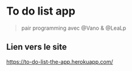 # To do list app

> pair programming avec @Vano & @LeaLp

## Lien vers le site 
https://to-do-list-the-app.herokuapp.com/

